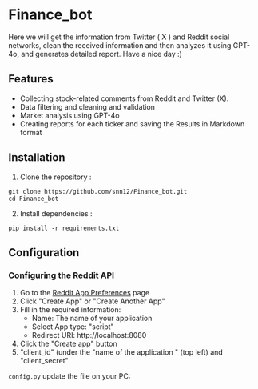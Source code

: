 # Finance_bot
Here we will get the information from Twitter ( X ) and Reddit social networks, clean the received information and then analyzes it using GPT-4o, and generates detailed report. Have a nice day :)

## Features
* Collecting stock-related comments from Reddit and Twitter (X).
* Data filtering and cleaning and validation
* Market analysis using GPT-4o
* Creating reports for each ticker and saving the Results in Markdown format

## Installation

1. Clone the repository :
```
git clone https://github.com/snn12/Finance_bot.git
cd Finance_bot
```
2. Install dependencies :
```
pip install -r requirements.txt
```
## Configuration

### Configuring the Reddit API
1. Go to the [Reddit App Preferences](https://ssl.reddit.com/prefs/apps) page
2. Click "Create App" or "Create Another App"
3. Fill in the required information:
   - Name: The name of your application
   - Select App type: "script"
   - Redirect URI: http://localhost:8080
4. Click the "Create app" button
5. "client_id" (under the "name of the application " (top left) and "client_secret"
   
``config.py`` update the file on your PC:


